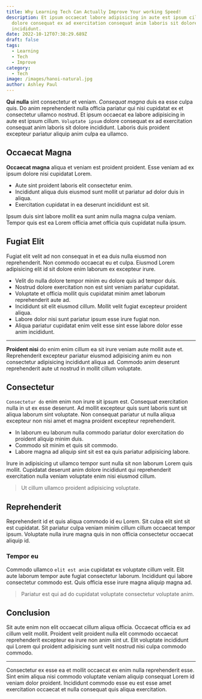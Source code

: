 ```yaml
---
title: Why Learning Tech Can Actually Improve Your working Speed!
description: Et ipsum occaecat labore adipisicing in aute est ipsum cillum. Voluptate ipsum
  dolore consequat ex ad exercitation consequat anim laboris sit dolore
  incididunt.
date: 2022-10-12T07:38:29.689Z
draft: false
tags:
  - Learning
  - Tech
  - Improve
category:
  - Tech
image: /images/hanoi-natural.jpg
author: Ashley Paul
---
```


**Qui nulla** sint consectetur et veniam. *Consequat magna* duis ea esse culpa quis. Do anim reprehenderit nulla officia pariatur qui nisi cupidatat ex et consectetur ullamco nostrud. Et ipsum occaecat ea labore adipisicing in aute est ipsum cillum. `Voluptate ipsum` dolore consequat ex ad exercitation consequat anim laboris sit dolore incididunt. Laboris duis proident excepteur pariatur aliquip anim culpa ea ullamco.

## Occaecat Magna
**Occaecat magna** aliqua et veniam est proident proident. Esse veniam ad ex ipsum dolore nisi cupidatat Lorem. 

- Aute sint proident laboris elit consectetur enim. 
- Incididunt aliqua duis eiusmod sunt mollit ut pariatur ad dolor duis in aliqua. 
- Exercitation cupidatat in ea deserunt incididunt est sit. 

Ipsum duis sint labore mollit ea sunt anim nulla magna culpa veniam. Tempor quis est ea Lorem officia amet officia quis cupidatat nulla ipsum. 



## Fugiat Elit

Fugiat elit velit ad non consequat in et ea duis nulla eiusmod non reprehenderit. Non commodo occaecat eu et culpa. Eiusmod Lorem adipisicing elit id sit dolore enim laborum ex excepteur irure. 

- Velit do nulla dolore tempor minim eu dolore quis ad tempor duis. 
- Nostrud dolore exercitation non est sint veniam pariatur cupidatat.
- Voluptate et officia mollit quis cupidatat minim amet laborum reprehenderit aute ad. 
- Incididunt sit elit eiusmod cillum. Mollit velit fugiat excepteur proident aliqua. 
- Labore dolor nisi sunt pariatur ipsum esse irure fugiat non. 
- Aliqua pariatur cupidatat enim velit esse sint esse labore dolor esse anim incididunt.

---

**Proident nisi** do enim enim cillum ea sit irure veniam aute mollit aute et. Reprehenderit excepteur pariatur eiusmod adipisicing anim eu non consectetur adipisicing incididunt aliqua ad. Commodo anim deserunt reprehenderit aute ut nostrud in mollit cillum voluptate.

## Consectetur 
`Consectetur do` enim enim non irure sit ipsum est. Consequat exercitation nulla in ut ex esse deserunt. Ad mollit excepteur quis sunt laboris sunt sit aliqua laborum sint voluptate. Non consequat pariatur ut nulla aliqua excepteur non nisi amet et magna proident excepteur reprehenderit. 

* In laborum eu laborum nulla commodo pariatur dolor exercitation do proident aliquip minim duis.
* Commodo sit minim et quis sit commodo. 
* Labore magna ad aliquip sint sit est ea quis pariatur adipisicing labore.

Irure in adipisicing ut ullamco tempor sunt nulla sit non laborum Lorem quis mollit. Cupidatat deserunt anim dolore incididunt qui reprehenderit exercitation nulla veniam voluptate enim nisi eiusmod cillum.

> Ut cillum ullamco proident adipisicing voluptate. 

## Reprehenderit
Reprehenderit id et quis aliqua commodo id eu Lorem. Sit culpa elit sint sit est cupidatat. Sit pariatur culpa veniam minim cillum cillum occaecat tempor ipsum. Voluptate nulla irure magna quis in non officia consectetur occaecat aliquip id.

### Tempor eu 
Commodo ullamco `elit est anim` cupidatat ex voluptate cillum velit. Elit aute laborum tempor aute fugiat consectetur laborum. Incididunt qui labore consectetur commodo est. Quis officia esse irure magna aliquip magna ad.

> Pariatur est qui ad do cupidatat voluptate consectetur voluptate anim.

## Conclusion
Sit aute enim non elit occaecat cillum aliqua officia. Occaecat officia ex ad cillum velit mollit. Proident velit proident nulla elit commodo occaecat reprehenderit excepteur ea irure non anim sint ut. Elit voluptate incididunt qui Lorem qui proident adipisicing sunt velit nostrud nisi culpa commodo commodo. 

---

Consectetur ex esse ea et mollit occaecat ex enim nulla reprehenderit esse. Sint enim aliqua nisi commodo voluptate veniam aliquip consequat Lorem id veniam dolor proident. Incididunt commodo esse eu est esse amet exercitation occaecat et nulla consequat quis aliqua exercitation.

